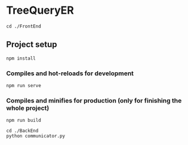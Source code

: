 # TreeQueryER

```
cd ./FrontEnd
```

## Project setup

```
npm install
```

### Compiles and hot-reloads for development
```
npm run serve
```

### Compiles and minifies for production (only for finishing the whole project)
```
npm run build
```

```
cd ./BackEnd
python communicator.py
```

